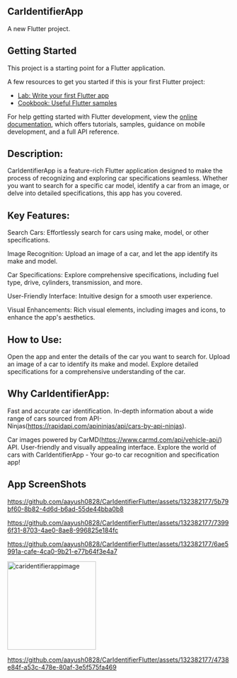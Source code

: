 ## CarIdentifierApp

A new Flutter project.
   
## Getting Started

This project is a starting point for a Flutter application.

A few resources to get you started if this is your first Flutter project:

- [Lab: Write your first Flutter app](https://docs.flutter.dev/get-started/codelab)
- [Cookbook: Useful Flutter samples](https://docs.flutter.dev/cookbook)
  
For help getting started with Flutter development, view the
[online documentation](https://docs.flutter.dev/), which offers tutorials,
samples, guidance on mobile development, and a full API reference.
      
## Description:
    
CarIdentifierApp is a feature-rich Flutter application designed to make the process of recognizing and exploring car specifications seamless. Whether you want to search for a specific car model, identify a car from an image, or delve into detailed specifications, this app has you covered.  
  
## Key Features: 

Search Cars: Effortlessly search for cars using make, model, or other specifications.

Image Recognition: Upload an image of a car, and let the app identify its make and model.

Car Specifications: Explore comprehensive specifications, including fuel type, drive, cylinders, transmission, and more.

User-Friendly Interface: Intuitive design for a smooth user experience.

Visual Enhancements: Rich visual elements, including images and icons, to enhance the app's aesthetics.

## How to Use:

Open the app and enter the details of the car you want to search for.
Upload an image of a car to identify its make and model.
Explore detailed specifications for a comprehensive understanding of the car.


## Why CarIdentifierApp:

Fast and accurate car identification.
In-depth information about a wide range of cars sourced from API-Ninjas(https://rapidapi.com/apininjas/api/cars-by-api-ninjas).

Car images powered by CarMD(https://www.carmd.com/api/vehicle-api/) API.
User-friendly and visually appealing interface.
Explore the world of cars with CarIdentifierApp - Your go-to car recognition and specification app!

## App ScreenShots

https://github.com/aayush0828/CarIdentifierFlutter/assets/132382177/5b79bf60-8b82-4d6d-b6ad-55de44bba0b8



https://github.com/aayush0828/CarIdentifierFlutter/assets/132382177/73996f31-8703-4ae0-8ae8-996825e184fc



https://github.com/aayush0828/CarIdentifierFlutter/assets/132382177/6ae5991a-cafe-4ca0-9b21-e77b64f3e4a7


<img src="https://github.com/aayush0828/CarIdentifierFlutter/assets/132382177/6574559b-eac1-48a8-bc88-bb527e032e6d" alt="caridentifierappimage" width="200">



https://github.com/aayush0828/CarIdentifierFlutter/assets/132382177/4738e84f-a53c-478e-80af-3e5f575fa469




